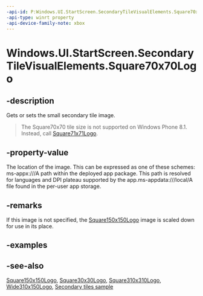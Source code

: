 ```yaml
---
-api-id: P:Windows.UI.StartScreen.SecondaryTileVisualElements.Square70x70Logo
-api-type: winrt property
-api-device-family-note: xbox
---
```


<!-- Property syntax
public Windows.Foundation.Uri Square70x70Logo { get;  set; }
-->

# Windows.UI.StartScreen.SecondaryTileVisualElements.Square70x70Logo

## -description
Gets or sets the small secondary tile image.

> The Square70x70 tile size is not supported on Windows Phone 8.1. Instead, call [Square71x71Logo](secondarytilevisualelements_square71x71logo.md).

## -property-value
The location of the image. This can be expressed as one of these schemes: <termdeflist><termdef><name>ms-appx:///</name>A path within the deployed app package. This path is resolved for languages and DPI plateau supported by the app.</termdef><termdef><name>ms-appdata:///local/</name>A file found in the per-user app storage.</termdef></termdeflist>

## -remarks
If this image is not specified, the [Square150x150Logo](secondarytilevisualelements_square150x150logo.md) image is scaled down for use in its place.

## -examples

## -see-also
[Square150x150Logo](secondarytilevisualelements_square150x150logo.md), [Square30x30Logo](secondarytilevisualelements_square30x30logo.md), [Square310x310Logo](secondarytilevisualelements_square310x310logo.md), [Wide310x150Logo](secondarytilevisualelements_wide310x150logo.md), [Secondary tiles sample](https://github.com/microsoftarchive/msdn-code-gallery-microsoft/tree/master/Official%20Windows%20Platform%20Sample/Secondary%20tiles%20sample)
